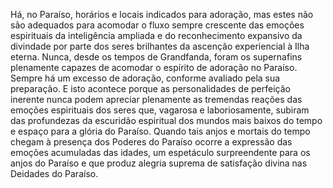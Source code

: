 ﻿Há, no Paraíso, horários e locais indicados para adoração, mas estes não são adequados para acomodar o fluxo sempre crescente das emoções espirituais da inteligência ampliada e do reconhecimento expansivo da divindade por parte dos seres brilhantes da ascenção experiencial à Ilha eterna. Nunca, desde os tempos de Grandfanda,  foram os supernafins plenamente capazes de acomodar o espírito de adoração no Paraíso. Sempre há um excesso de adoração, conforme avaliado pela sua preparação.  E isto acontece porque as personalidades de perfeição inerente nunca podem apreciar plenamente as tremendas reações das emoções espirituais dos seres que, vagarosa e laboriosamente, subiram  das profundezas da escuridão espiritual dos mundos mais baixos do tempo e espaço para a glória do Paraíso. Quando tais anjos e mortais do tempo chegam à presença dos Poderes do Paraíso ocorre a expressão das emoções acumuladas das idades, um espetáculo surpreendente para os anjos do Paraíso e que produz alegria suprema de satisfação divina nas Deidades do Paraíso.